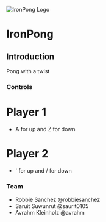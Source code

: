 ![IronPong Logo](https://avatars2.githubusercontent.com/u/57226005?s=400&u=c20bac15ddbc68b3f47145bc6e52afa575a5cafd&v=4)

# IronPong

## Introduction

Pong with a twist

### Controls

# Player 1
- A for up and Z for down

# Player 2 
- ' for up and / for down


### Team
- Robbie Sanchez @robbiesanchez
- Saruit Suwunrut @saurit0105
- Avrahm Kleinholz @avrahm
